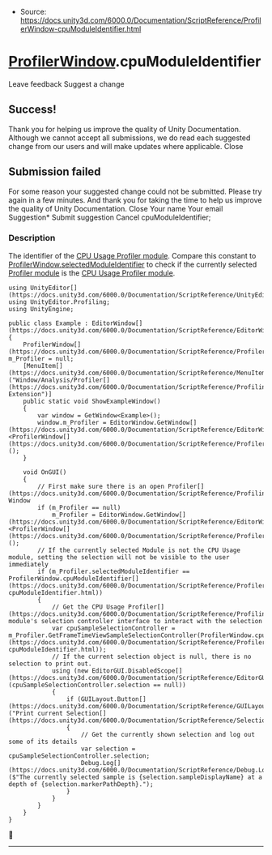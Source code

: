 * Source: https://docs.unity3d.com/6000.0/Documentation/ScriptReference/ProfilerWindow-cpuModuleIdentifier.html

#  [ProfilerWindow](https://docs.unity3d.com/6000.0/Documentation/ScriptReference/ProfilerWindow.html).cpuModuleIdentifier
Leave feedback
Suggest a change
## Success!
Thank you for helping us improve the quality of Unity Documentation. Although we cannot accept all submissions, we do read each suggested change from our users and will make updates where applicable.
Close
## Submission failed
For some reason your suggested change could not be submitted. Please <a>try again</a> in a few minutes. And thank you for taking the time to help us improve the quality of Unity Documentation.
Close
Your name Your email Suggestion* Submit suggestion
Cancel
cpuModuleIdentifier; 
### Description
The identifier of the [CPU Usage Profiler module](https://docs.unity3d.com/6000.0/Documentation/Manual/ProfilerCPU.html).
Compare this constant to [ProfilerWindow.selectedModuleIdentifier](https://docs.unity3d.com/6000.0/Documentation/ScriptReference/ProfilerWindow-selectedModuleIdentifier.html) to check if the currently selected [Profiler module](https://docs.unity3d.com/6000.0/Documentation/Manual/ProfilerWindow#modules.html) is the [CPU Usage Profiler module](https://docs.unity3d.com/6000.0/Documentation/Manual/ProfilerCPU.html).
```
using UnityEditor[](https://docs.unity3d.com/6000.0/Documentation/ScriptReference/UnityEditor.html);
using UnityEditor.Profiling;
using UnityEngine;  
  
public class Example : EditorWindow[](https://docs.unity3d.com/6000.0/Documentation/ScriptReference/EditorWindow.html)
{
    ProfilerWindow[](https://docs.unity3d.com/6000.0/Documentation/ScriptReference/ProfilerWindow.html) m_Profiler = null;
    [MenuItem[](https://docs.unity3d.com/6000.0/Documentation/ScriptReference/MenuItem.html)("Window/Analysis/Profiler[](https://docs.unity3d.com/6000.0/Documentation/ScriptReference/Profiling.Profiler.html) Extension")]
    public static void ShowExampleWindow()
    {
        var window = GetWindow<Example>();
        window.m_Profiler = EditorWindow.GetWindow[](https://docs.unity3d.com/6000.0/Documentation/ScriptReference/EditorWindow.GetWindow.html)<ProfilerWindow[](https://docs.unity3d.com/6000.0/Documentation/ScriptReference/ProfilerWindow.html)>();
    }  
  
    void OnGUI()
    {
        // First make sure there is an open Profiler[](https://docs.unity3d.com/6000.0/Documentation/ScriptReference/Profiling.Profiler.html) Window
        if (m_Profiler == null)
            m_Profiler = EditorWindow.GetWindow[](https://docs.unity3d.com/6000.0/Documentation/ScriptReference/EditorWindow.GetWindow.html)<ProfilerWindow[](https://docs.unity3d.com/6000.0/Documentation/ScriptReference/ProfilerWindow.html)>();
        // If the currently selected Module is not the CPU Usage module, setting the selection will not be visible to the user immediately
        if (m_Profiler.selectedModuleIdentifier == ProfilerWindow.cpuModuleIdentifier[](https://docs.unity3d.com/6000.0/Documentation/ScriptReference/ProfilerWindow-cpuModuleIdentifier.html))
        {
            // Get the CPU Usage Profiler[](https://docs.unity3d.com/6000.0/Documentation/ScriptReference/Profiling.Profiler.html) module's selection controller interface to interact with the selection
            var cpuSampleSelectionController = m_Profiler.GetFrameTimeViewSampleSelectionController(ProfilerWindow.cpuModuleIdentifier[](https://docs.unity3d.com/6000.0/Documentation/ScriptReference/ProfilerWindow-cpuModuleIdentifier.html));
            // If the current selection object is null, there is no selection to print out.
            using (new EditorGUI.DisabledScope[](https://docs.unity3d.com/6000.0/Documentation/ScriptReference/EditorGUI.DisabledScope.html)(cpuSampleSelectionController.selection == null))
            {
                if (GUILayout.Button[](https://docs.unity3d.com/6000.0/Documentation/ScriptReference/GUILayout.Button.html)("Print current Selection[](https://docs.unity3d.com/6000.0/Documentation/ScriptReference/Selection.html)"))
                {
                    // Get the currently shown selection and log out some of its details
                    var selection = cpuSampleSelectionController.selection;
                    Debug.Log[](https://docs.unity3d.com/6000.0/Documentation/ScriptReference/Debug.Log.html)($"The currently selected sample is {selection.sampleDisplayName} at a depth of {selection.markerPathDepth}.");
                }
            }
        }
    }
}

```

* * *
